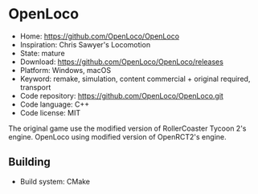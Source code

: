 # OpenLoco

- Home: https://github.com/OpenLoco/OpenLoco
- Inspiration: Chris Sawyer's Locomotion
- State: mature
- Download: https://github.com/OpenLoco/OpenLoco/releases
- Platform: Windows, macOS
- Keyword: remake, simulation, content commercial + original required, transport
- Code repository: https://github.com/OpenLoco/OpenLoco.git
- Code language: C++
- Code license: MIT

The original game use the modified version of RollerCoaster Tycoon 2's engine. OpenLoco using modified version of OpenRCT2's engine.

## Building

- Build system: CMake
